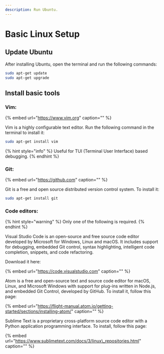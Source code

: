 ```yaml
---
description: Run Ubuntu.
---
```


# Basic Linux Setup

## Update Ubuntu

After installing Ubuntu, open the terminal and run the following commands:

```bash
sudo apt-get update
sudo apt-get upgrade
```

## Install basic tools

### Vim:

{% embed url="https://www.vim.org" caption="" %}

Vim is a highly configurable text editor. Run the following command in the terminal to install it:

```bash
sudo apt-get install vim
```

{% hint style="info" %}
Useful for TUI \(Terminal User Interface\) based debugging.
{% endhint %}

### Git:

{% embed url="https://github.com" caption="" %}

Git is a free and open source distributed version control system. To install it:

```bash
sudo apt-get install git
```

### Code editors:

{% hint style="warning" %}
Only one of the following is required.
{% endhint %}

Visual Studio Code is an open-source and free source code editor developed by Microsoft for Windows, Linux and macOS. It includes support for debugging, embedded Git control, syntax highlighting, intelligent code completion, snippets, and code refactoring.

Download it here:

{% embed url="https://code.visualstudio.com" caption="" %}

Atom is a free and open-source text and source code editor for macOS, Linux, and Microsoft Windows with support for plug-ins written in Node.js, and embedded Git Control, developed by GitHub. To install it, follow this page:

{% embed url="https://flight-manual.atom.io/getting-started/sections/installing-atom/" caption="" %}

Sublime Text is a proprietary cross-platform source code editor with a Python application programming interface. To install, follow this page:

{% embed url="https://www.sublimetext.com/docs/3/linux\_repositories.html" caption="" %}

